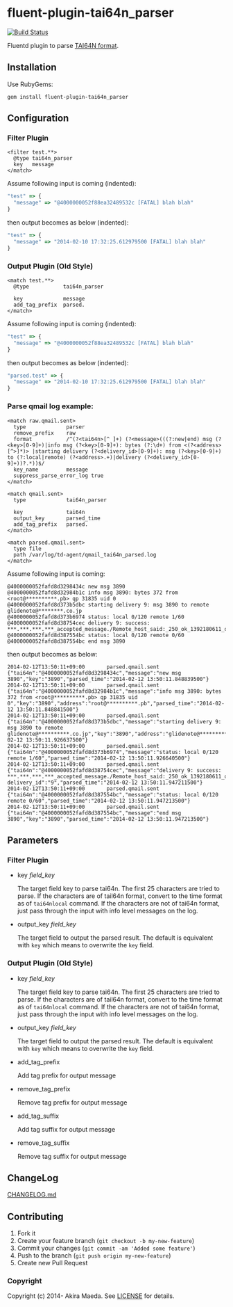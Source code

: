 # fluent-plugin-tai64n_parser

[![Build Status](https://travis-ci.org/glidenote/fluent-plugin-tai64n_parser.png?branch=master)](https://travis-ci.org/glidenote/fluent-plugin-tai64n_parser)

Fluentd plugin to parse [TAI64N format](http://cr.yp.to/libtai/tai64.html#tai64n).

## Installation

Use RubyGems:

```
gem install fluent-plugin-tai64n_parser
```

## Configuration

### Filter Plugin

```
<filter test.**>
  @type tai64n_parser
  key   message
</match>
```

Assume following input is coming (indented):

``` js
"test" => {
  "message" => "@4000000052f88ea32489532c [FATAL] blah blah"
}
```

then output becomes as below (indented):

``` js
"test" => {
  "message" => "2014-02-10 17:32:25.612979500 [FATAL] blah blah"
}
```

### Output Plugin (Old Style)

```
<match test.**>
  @type           tai64n_parser
  
  key             message
  add_tag_prefix  parsed.
</match>
```

Assume following input is coming (indented):

``` js
"test" => {
  "message" => "@4000000052f88ea32489532c [FATAL] blah blah"
}
```

then output becomes as below (indented):

``` js
"parsed.test" => {
  "message" => "2014-02-10 17:32:25.612979500 [FATAL] blah blah"
}
```

### Parse qmail log example:

```
<match raw.qmail.sent>
  type             parser
  remove_prefix    raw
  format           /^(?<tai64n>[^ ]+) (?<message>(((?:new|end) msg (?<key>[0-9]+)|info msg (?<key>[0-9]+): bytes (?:\d+) from <(?<address>[^>]*)> |starting delivery (?<delivery_id>[0-9]+): msg (?<key>[0-9]+) to (?:local|remote) (?<address>.+)|delivery (?<delivery_id>[0-9]+))?.*))$/
  key_name         message
  suppress_parse_error_log true
</match>

<match qmail.sent>
  type             tai64n_parser

  key              tai64n
  output_key       parsed_time
  add_tag_prefix   parsed.
</match>

<match parsed.qmail.sent>
  type file
  path /var/log/td-agent/qmail_tai64n_parsed.log
</match>
```

Assume following input is coming:

```
@4000000052fafd8d3298434c new msg 3890
@4000000052fafd8d32984b1c info msg 3890: bytes 372 from <root@**********.pb> qp 31835 uid 0
@4000000052fafd8d373b5dbc starting delivery 9: msg 3890 to remote glidenote@********.co.jp
@4000000052fafd8d373b6974 status: local 0/120 remote 1/60
@4000000052fafd8d38754cec delivery 9: success: ***.***.***.***_accepted_message./Remote_host_said:_250_ok_1392180611_qp_10394/
@4000000052fafd8d387554bc status: local 0/120 remote 0/60
@4000000052fafd8d387554bc end msg 3890
```

then output becomes as below:

```
2014-02-12T13:50:11+09:00       parsed.qmail.sent       {"tai64n":"@4000000052fafd8d3298434c","message":"new msg 3890","key":"3890","parsed_time":"2014-02-12 13:50:11.848839500"}
2014-02-12T13:50:11+09:00       parsed.qmail.sent       {"tai64n":"@4000000052fafd8d32984b1c","message":"info msg 3890: bytes 372 from <root@**********.pb> qp 31835 uid 0","key":"3890","address":"root@**********.pb","parsed_time":"2014-02-12 13:50:11.848841500"}
2014-02-12T13:50:11+09:00       parsed.qmail.sent       {"tai64n":"@4000000052fafd8d373b5dbc","message":"starting delivery 9: msg 3890 to remote glidenote@**********.co.jp","key":"3890","address":"glidenote@**********.co.jp","delivery_id":"9","parsed_time":"2014-02-12 13:50:11.926637500"}
2014-02-12T13:50:11+09:00       parsed.qmail.sent       {"tai64n":"@4000000052fafd8d373b6974","message":"status: local 0/120 remote 1/60","parsed_time":"2014-02-12 13:50:11.926640500"}
2014-02-12T13:50:11+09:00       parsed.qmail.sent       {"tai64n":"@4000000052fafd8d38754cec","message":"delivery 9: success: ***.***.***.***_accepted_message./Remote_host_said:_250_ok_1392180611_qp_10394/","
delivery_id":"9","parsed_time":"2014-02-12 13:50:11.947211500"}
2014-02-12T13:50:11+09:00       parsed.qmail.sent       {"tai64n":"@4000000052fafd8d387554bc","message":"status: local 0/120 remote 0/60","parsed_time":"2014-02-12 13:50:11.947213500"}
2014-02-12T13:50:11+09:00       parsed.qmail.sent       {"tai64n":"@4000000052fafd8d387554bc","message":"end msg 3890","key":"3890","parsed_time":"2014-02-12 13:50:11.947213500"}
```

## Parameters

### Filter Plugin

- key *field\_key*

    The target field key to parse tai64n. The first 25 characters are tried to parse.
    If the characters are of tail64n format, convert to the time format as of `tai64nlocal` command.
    If the characters are not of tai64n format, just pass through the input with info level messages on the log.

- output\_key *field\_key*

    The target field to output the parsed result. The default is equivalent with `key` which means to overwrite the `key` field. 

### Output Plugin (Old Style)

- key *field\_key*

    The target field key to parse tai64n. The first 25 characters are tried to parse.
    If the characters are of tail64n format, convert to the time format as of `tai64nlocal` command.
    If the characters are not of tai64n format, just pass through the input with info level messages on the log.

- output\_key *field\_key*

    The target field to output the parsed result. The default is equivalent with `key` which means to overwrite the `key` field. 

- add_tag_prefix

    Add tag prefix for output message

- remove_tag_prefix

    Remove tag prefix for output message

- add_tag_suffix

    Add tag suffix for output message

- remove_tag_suffix

    Remove tag suffix for output message

## ChangeLog

[CHANGELOG.md](./CHANGELOG.md)

## Contributing

1. Fork it
2. Create your feature branch (`git checkout -b my-new-feature`)
3. Commit your changes (`git commit -am 'Added some feature'`)
4. Push to the branch (`git push origin my-new-feature`)
5. Create new Pull Request

### Copyright

Copyright (c) 2014- Akira Maeda. See [LICENSE](LICENSE) for details.
